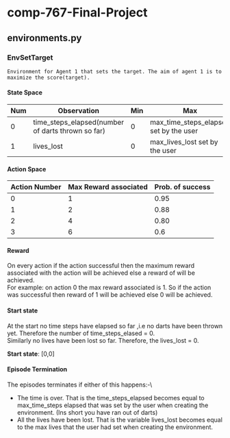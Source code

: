 # comp-767-Final-Project
## environments.py
### EnvSetTarget 
```
Environment for Agent 1 that sets the target. The aim of agent 1 is to maximize the score(target).
```
#### State Space 

Num | Observation | Min | Max
---|---|---|---
0 | time_steps_elapsed(number of darts thrown so far) | 0 | max_time_steps_elapsed set by the user
1 |  lives_lost | 0 | max_lives_lost set by the user 



#### Action Space

Action Number | Max Reward associated| Prob. of success
------------ | -------------|--------------
0 | 1 | 0.95
1 | 2 | 0.88
2 | 4 | 0.80
3 | 6 | 0.6


#### Reward
On every action if the action successful then the maximum reward associated
with the action will be achieved else a reward of  will be achieved.\
For example: on action 0 the max reward associated is 1. So if the action was successful then reward of 1 will be achieved else 0 will be achieved.

#### Start state
At the start no time steps have elapsed so far ,i.e no darts have been thrown yet. Therefore the number of time_steps_elased = 0.\
Similarly no lives have been lost so far. Therefore, the lives_lost = 0.

**Start state**: [0,0] 

#### Episode Termination
The episodes terminates if either of this happens:-\
* The time is over. That is the time_steps_elapsed becomes equal to max_time_steps elapsed that was set by the user
when creating the environment. (Ins short you have ran out of darts)
* All the lives have been lost. That is the variable lives_lost becomes equal to the max lives that the user had set 
when creating the environment.

```
